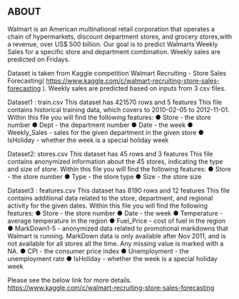 <h2> ABOUT </h2>
Walmart is an American multinational retail corporation that operates a chain of hypermarkets,
discount department stores, and grocery stores,with a revenue, over US$ 500 billion.
Our goal is to predict Walmarts Weekly Sales for a specific store and department combination.
Weekly sales are predicted on Fridays.

Dataset is taken from Kaggle competition Walmart Recruiting - Store Sales
Forecasting( https://www.kaggle.com/c/walmart-recruiting-store-sales-forecasting ).
Weekly sales are predicted based on inputs from 3 csv files.

Dataset1 : train.csv
This dataset has 421570 rows and 5 features
This file contains historical training data, which covers to 2010-02-05 to 2012-11-01.
Within this file you will find the following features:
● Store - the store number
● Dept - the department number
● Date - the week
● Weekly_Sales - sales for the given department in the given store
● IsHoliday - whether the week is a special holiday week

Dataset2: stores.csv
This dataset has 45 rows and 3 features
This file contains anonymized information about the 45 stores, indicating the type and size of store.
Within this file you will find the following features:
● Store - the store number
● Type - the store type
● Size - the store size

Dataset3 : features.csv
This dataset has 8190 rows and 12 features
This file contains additional data related to the store, department, and regional activity for the given
dates.
Within this file you will find the following features:
● Store - the store number
● Date - the week
● Temperature - average temperature in the region
● Fuel_Price - cost of fuel in the region
● MarkDown1-5 - anonymized data related to promotional markdowns that Walmart is running.
MarkDown data is only available after Nov 2011, and is not available for all stores all the
time. Any missing value is marked with a NA.
● CPI - the consumer price index
● Unemployment - the unemployment rate
● IsHoliday - whether the week is a special holiday week


Please see the below link for more details.
https://www.kaggle.com/c/walmart-recruiting-store-sales-forecasting
